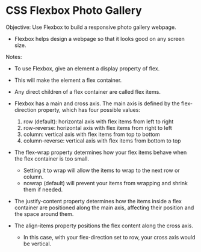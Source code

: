 # CSS Flexbox Photo Gallery

Objective: Use Flexbox to build a responsive photo gallery webpage.

- Flexbox helps design a webpage so that it looks good on any screen size.


Notes:
- To use Flexbox, give an element a display property of flex. 
- This will make the element a flex container. 
- Any direct children of a flex container are called flex items.

- Flexbox has a main and cross axis. The main axis is defined by the flex-direction property, which has four possible values:
    1. row (default): horizontal axis with flex items from left to right
    2. row-reverse: horizontal axis with flex items from right to left
    3. column: vertical axis with flex items from top to bottom
    4. column-reverse: vertical axis with flex items from bottom to top

- The flex-wrap property determines how your flex items behave when the flex container is too small. 
    - Setting it to wrap will allow the items to wrap to the next row or column.
    - nowrap (default) will prevent your items from wrapping and shrink them if needed.

- The justify-content property determines how the items inside a flex container are positioned along the main axis, affecting their position and the space around them.

- The align-items property positions the flex content along the cross axis. 
    - In this case, with your flex-direction set to row, your cross axis would be vertical.

    

